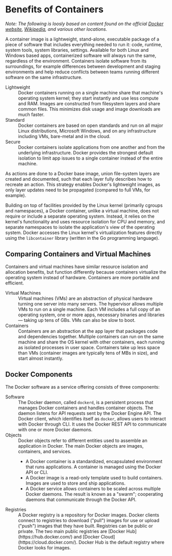# Benefits of Containers

*Note: The following is loosly based on content found on the official [Docker website](https://www.docker.com/what-container), [Wikipedia](https://en.wikipedia.org/wiki/Docker_(software)), and various other locations.*

A container image is a lightweight, stand-alone, executable package of a piece of software that includes everything needed to run it: code, runtime, system tools, system libraries, settings. Available for both Linux and Windows based apps, containerized software will always run the same, regardless of the environment. Containers isolate software from its surroundings, for example differences between development and staging environments and help reduce conflicts between teams running different software on the same infrastructure.

<dl>
  <dt>Lightweight</dt>
  <dd>Docker containers running on a single machine share that machine's operating system kernel; they start instantly and use less compute and RAM. Images are constructed from filesystem layers and share common files. This minimizes disk usage and image downloads are much faster.</dd>

  <dt>Standard</dt>
  <dd>Docker containers are based on open standards and run on all major Linux distributions, Microsoft Windows, and on any infrastructure including VMs, bare-metal and in the cloud.</dd>

  <dt>Secure</dt>
  <dd>Docker containers isolate applications from one another and from the underlying infrastructure. Docker provides the strongest default isolation to limit app issues to a single container instead of the entire machine.</dd>
</dl>

As actions are done to a Docker base image, union file-system layers are created and documented, such that each layer fully describes how to recreate an action. This strategy enables Docker's lightweight images, as only layer updates need to be propagated (compared to full VMs, for example).

Building on top of facilities provided by the Linux kernel (primarily cgroups and namespaces), a Docker container, unlike a virtual machine, does not require or include a separate operating system. Instead, it relies on the kernel's functionality and uses resource isolation for CPU and memory, and separate namespaces to isolate the application's view of the operating system. Docker accesses the Linux kernel's virtualization features directly using the `libcontainer` library (written in the Go programming language).

## Comparing Containers and Virtual Machines

Containers and virtual machines have similar resource isolation and allocation benefits, but function differently because containers virtualize the operating system instead of hardware. Containers are more portable and efficient.

<dl>
  <dt>Virtual Machines</dt>
  <dd>Virtual machines (VMs) are an abstraction of physical hardware turning one server into many servers. The hypervisor allows multiple VMs to run on a single machine. Each VM includes a full copy of an operating system, one or more apps, necessary binaries and libraries &mdash; taking up tens of GBs. VMs can also be slow to boot.</dd>

  <dt>Containers</dt>
  <dd>Containers are an abstraction at the app layer that packages code and dependencies together. Multiple containers can run on the same machine and share the OS kernel with other containers, each running as isolated processes in user space. Containers take up less space than VMs (container images are typically tens of MBs in size), and start almost instantly.</dd>
</dl>

## Docker Components

The Docker software as a service offering consists of three components:

<dl>
  <dt>Software</dt>
  <dd>The Docker daemon, called <code>dockerd</code>, is a persistent process that manages Docker containers and handles container objects. The daemon listens for API requests sent by the Docker Engine API. The Docker client, which identifies itself as <code>docker</code>, allows users to interact with Docker through CLI. It uses the Docker REST API to communicate with one or more Docker daemons.</dd>

  <dt>Objects</dt>
  <dd>Docker objects refer to different entities used to assemble an application in Docker. The main Docker objects are images, containers, and services.
  <ul>
    <li>A Docker container is a standardized, encapsulated environment that runs applications. A container is managed using the Docker API or CLI.</li>
    <li>A Docker image is a read-only template used to build containers. Images are used to store and ship applications.</li>
    <li>A Docker service allows containers to be scaled across multiple Docker daemons. The result is known as a "swarm"; cooperating daemons that communicate through the Docker API.</li>
  </ul>
  </dd>

  <dt>Registries</dt>
  <dd>A Docker registry is a repository for Docker images. Docker clients connect to registries to download ("pull") images for use or upload ("push") images that they have built. Registries can be public or private. The two main public registries are [Docker Hub](https://hub.docker.com/) and [Docker Cloud](https://cloud.docker.com/). Docker Hub is the default registry where Docker looks for images.</dd>
</dl>

<!--
<hr>
<center>
<table align="center">
  <tr>
    <th><a href="README.md">&#171; previous</a></th>
    <th><a href="README.md">Home</a></th>
    <th><a href="02_install_docker.md">next &#187;</a></th>
  </tr>
</table>
</center>
-->
